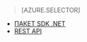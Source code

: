 > [AZURE.SELECTOR]
- [ПАКЕТ SDK .NET](../articles/media-services-dotnet-configure-asset-delivery-policy.md)
- [REST API](../articles/media-services-rest-configure-asset-delivery-policy.md)

<!--HONumber=52-->
